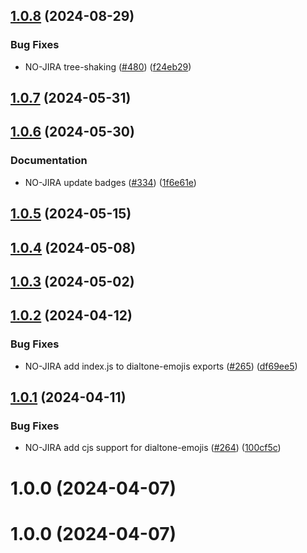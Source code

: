 ## [1.0.8](https://github.com/dialpad/dialtone/compare/dialtone-emojis/v1.0.7...dialtone-emojis/v1.0.8) (2024-08-29)


### Bug Fixes

* NO-JIRA tree-shaking ([#480](https://github.com/dialpad/dialtone/issues/480)) ([f24eb29](https://github.com/dialpad/dialtone/commit/f24eb29397918238cf12f5882e12f30745947a3c))

## [1.0.7](https://github.com/dialpad/dialtone/compare/dialtone-emojis/v1.0.6...dialtone-emojis/v1.0.7) (2024-05-31)

## [1.0.6](https://github.com/dialpad/dialtone/compare/dialtone-emojis/v1.0.5...dialtone-emojis/v1.0.6) (2024-05-30)


### Documentation

* NO-JIRA update badges ([#334](https://github.com/dialpad/dialtone/issues/334)) ([1f6e61e](https://github.com/dialpad/dialtone/commit/1f6e61ec0a51aa1126036e9b3baedc89d2b7f562))

## [1.0.5](https://github.com/dialpad/dialtone/compare/dialtone-emojis/v1.0.4...dialtone-emojis/v1.0.5) (2024-05-15)

## [1.0.4](https://github.com/dialpad/dialtone/compare/dialtone-emojis/v1.0.3...dialtone-emojis/v1.0.4) (2024-05-08)

## [1.0.3](https://github.com/dialpad/dialtone/compare/dialtone-emojis/v1.0.2...dialtone-emojis/v1.0.3) (2024-05-02)

## [1.0.2](https://github.com/dialpad/dialtone/compare/dialtone-emojis/v1.0.1...dialtone-emojis/v1.0.2) (2024-04-12)


### Bug Fixes

* NO-JIRA add index.js to dialtone-emojis exports ([#265](https://github.com/dialpad/dialtone/issues/265)) ([df69ee5](https://github.com/dialpad/dialtone/commit/df69ee5b151a92ee567086e19356be00b9dcc93d))

## [1.0.1](https://github.com/dialpad/dialtone/compare/dialtone-emojis/v1.0.0...dialtone-emojis/v1.0.1) (2024-04-11)


### Bug Fixes

* NO-JIRA add cjs support for dialtone-emojis ([#264](https://github.com/dialpad/dialtone/issues/264)) ([100cf5c](https://github.com/dialpad/dialtone/commit/100cf5cfc58b6416c86bbe4d8c19a157052b046a))

# 1.0.0 (2024-04-07)

# 1.0.0 (2024-04-07)
